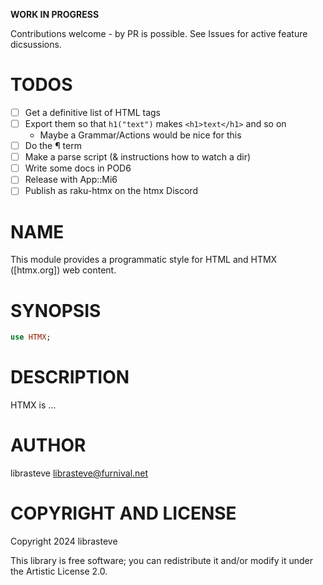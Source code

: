 **WORK IN PROGRESS**

Contributions welcome - by PR is possible.
See Issues for active feature dicsussions.

TODOS
=====

- [ ] Get a definitive list of HTML tags
- [ ] Export them so that `h1("text")` makes `<h1>text</h1>` and so on
  - Maybe a Grammar/Actions would be nice for this
- [ ] Do the ¶ term
- [ ] Make a parse script (& instructions how to watch a dir)
- [ ] Write some docs in POD6
- [ ] Release with App::Mi6
- [ ] Publish as raku-htmx on the htmx Discord

NAME
====

This module provides a programmatic style for HTML and HTMX ([htmx.org]) web content.

SYNOPSIS
========

```raku
use HTMX;
```

DESCRIPTION
===========

HTMX is ...

AUTHOR
======

librasteve <librasteve@furnival.net>

COPYRIGHT AND LICENSE
=====================

Copyright 2024 librasteve

This library is free software; you can redistribute it and/or modify it under the Artistic License 2.0.

